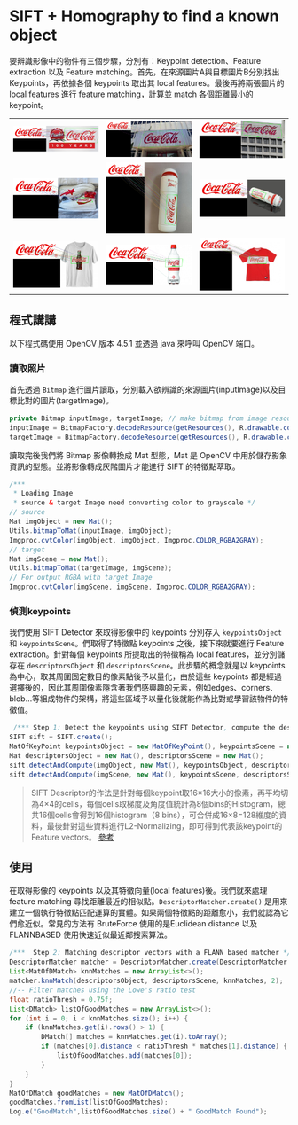 # SIFT + Homography to find a known object
要辨識影像中的物件有三個步驟，分別有：Keypoint detection、Feature extraction 以及 Feature matching。首先，在來源圖片A與目標圖片B分別找出 Keypoints，再依據各個 keypoints 取出其 local features。最後再將兩張圖片的 local features 進行 feature matching，計算並 match 各個距離最小的keypoint。

<table>
    <tbody>
        <tr>
            <td>
                <img src="./screenshot/demo1.jpg" width="300px">
            </td>
            <td>
               <img src="./screenshot/demo2.jpg" width="300px">
            </td>
            <td>
                <img src="./screenshot/demo3.jpg" width="300px">
            </td>
        </tr>
        <tr>
            <td>
                <img src="./screenshot/demo4.jpg" width="300px">
             </td>
             <td>
                <img src="./screenshot/demo5.jpg" width="300px">
             </td>
             <td>
                <img src="./screenshot/demo6.jpg" width="300px">
             </td>
        </tr>
        <tr>
            <td>
                <img src="./screenshot/demo7.jpg" width="300px">
             </td>
             <td>
                <img src="./screenshot/demo8.jpg" width="300px">
             </td>
             <td>
                <img src="./screenshot/demo9.jpg" width="300px">
             </td>
        </tr>
    </tbody>
</table>

## 程式講講
以下程式碼使用 OpenCV 版本 4.5.1 並透過 java 來呼叫 OpenCV 端口。 
### 讀取照片
首先透過 `Bitmap` 進行圖片讀取，分別載入欲辨識的來源圖片(inputImage)以及目標比對的圖片(targetImage)。

```java
private Bitmap inputImage, targetImage; // make bitmap from image resource
inputImage = BitmapFactory.decodeResource(getResources(), R.drawable.coca_cola);
targetImage = BitmapFactory.decodeResource(getResources(), R.drawable.coca_cola_test1);
```

讀取完後我們將 Bitmap 影像轉換成 Mat 型態，Mat 是 OpenCV 中用於儲存影象資訊的型態。並將影像轉成灰階圖片才能進行 SIFT 的特徵點萃取。

```java
/***
 * Loading Image
 * source & target Image need converting color to grayscale */
// source
Mat imgObject = new Mat();
Utils.bitmapToMat(inputImage, imgObject);
Imgproc.cvtColor(imgObject, imgObject, Imgproc.COLOR_RGBA2GRAY);
// target
Mat imgScene = new Mat();
Utils.bitmapToMat(targetImage, imgScene);
// For output RGBA with target Image
Imgproc.cvtColor(imgScene, imgScene, Imgproc.COLOR_RGBA2GRAY);
```

### 偵測keypoints
我們使用 SIFT Detector 來取得影像中的 keypoints 分別存入 `keypointsObject` 和 `keypointsScene`。們取得了特徵點 keypoints 之後，接下來就要進行 Feature extraction。針對每個 keypoints 所提取出的特徵稱為 local features，並分別儲存在 `descriptorsObject` 和 `descriptorsScene`。此步驟的概念就是以 keypoints 為中心，取其周圍固定數目的像素點後予以量化，由於這些 keypoints 都是經過選擇後的，因此其周圍像素隱含著我們感興趣的元素，例如edges、corners、blob…等組成物件的架構，將這些區域予以量化後就能作為比對或學習該物件的特徵值。

```java
 /*** Step 1: Detect the keypoints using SIFT Detector, compute the descriptors */
SIFT sift = SIFT.create();
MatOfKeyPoint keypointsObject = new MatOfKeyPoint(), keypointsScene = new MatOfKeyPoint();
Mat descriptorsObject = new Mat(), descriptorsScene = new Mat();
sift.detectAndCompute(imgObject, new Mat(), keypointsObject, descriptorsObject);
sift.detectAndCompute(imgScene, new Mat(), keypointsScene, descriptorsScene);
```

> SIFT Descriptor的作法是針對每個keypoint取16×16大小的像素，再平均切為4×4的cells，每個cells取梯度及角度值統計為8個bins的Histogram，總共16個cells會得到16個histogram（8 bins），可合併成16×8=128維度的資料，最後針對這些資料進行L2-Normalizing，即可得到代表該keypoint的Feature vectors。
[參考](https://chtseng.wordpress.com/2017/05/22/圖像特徵比對二-特徵點描述及比對/)

## 使用
在取得影像的 keypoints 以及其特徵向量(local features)後。我們就來處理 feature matching 尋找距離最近的相似點。`DescriptorMatcher.create()` 是用來建立一個執行特徵點匹配運算的實體。如果兩個特徵點的距離愈小，我們就認為它們愈近似。常見的方法有 BruteForce 使用的是Euclidean distance 以及 FLANNBASED 使用快速近似最近鄰搜索算法。


```java
/***  Step 2: Matching descriptor vectors with a FLANN based matcher */
DescriptorMatcher matcher = DescriptorMatcher.create(DescriptorMatcher.FLANNBASED);
List<MatOfDMatch> knnMatches = new ArrayList<>();
matcher.knnMatch(descriptorsObject, descriptorsScene, knnMatches, 2);
//-- Filter matches using the Lowe's ratio test
float ratioThresh = 0.75f;
List<DMatch> listOfGoodMatches = new ArrayList<>();
for (int i = 0; i < knnMatches.size(); i++) {
    if (knnMatches.get(i).rows() > 1) {
        DMatch[] matches = knnMatches.get(i).toArray();
        if (matches[0].distance < ratioThresh * matches[1].distance) {
            listOfGoodMatches.add(matches[0]);
        }
    }
}
MatOfDMatch goodMatches = new MatOfDMatch();
goodMatches.fromList(listOfGoodMatches);
Log.e("GoodMatch",listOfGoodMatches.size() + " GoodMatch Found");
 ```